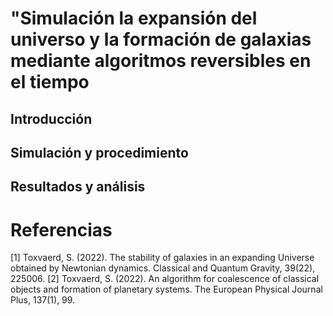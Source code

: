 # "Simulación la expansión del universo y la formación de galaxias mediante algoritmos reversibles en el tiempo

## Introducción 

## Simulación y procedimiento

## Resultados y análisis

# Referencias
[1] Toxvaerd, S. (2022). The stability of galaxies in an expanding Universe obtained by Newtonian dynamics. Classical
and Quantum Gravity, 39(22), 225006.
[2] Toxvaerd, S. (2022). An algorithm for coalescence of classical objects and formation of planetary systems. The European
Physical Journal Plus, 137(1), 99.
